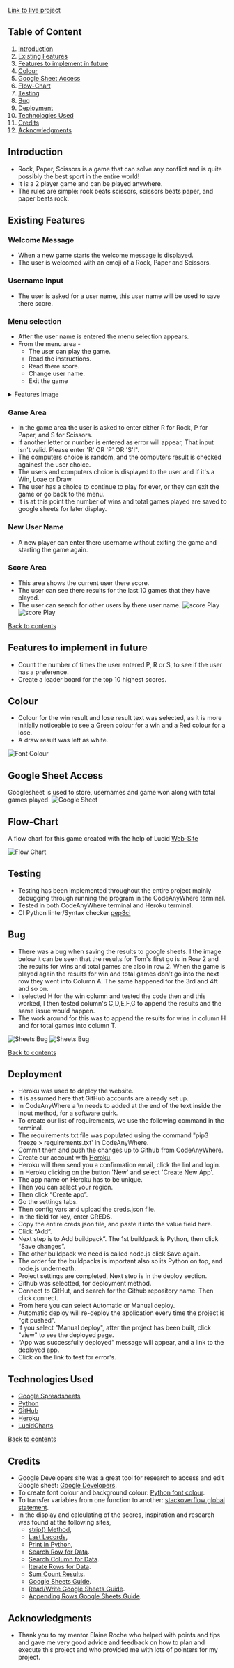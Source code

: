 




[Link to live project](https://rock-paper-scissorspp3-18513f12fbb5.herokuapp.com/)

## Table of Content

1. [Introduction](#introduction)
2. [Existing Features](#existing-features)
3. [Features to implement in future](#features-to-implement-in-future)
4. [Colour](#colour)
5. [Google Sheet Access](#google-sheet-access)
6. [Flow-Chart](#flow-chart)
7. [Testing](#testing)
8. [Bug ](#bug)
9. [Deployment ](#deployment)
10. [Technologies Used ](#Technologies-used)
11. [Credits ](#credits)
12. [Acknowledgments ](#acknowledgments)



## Introduction
- Rock, Paper, Scissors is a game that can solve any conflict and is quite possibly the best sport in the entire world!
- It is a 2 player game and can be played anywhere.
- The rules are simple: rock beats scissors, scissors beats paper, and paper beats rock.


## Existing Features

### Welcome Message
- When a new game starts the welcome message is displayed.
- The user is welcomed with an emoji of a Rock, Paper and Scissors.

### Username Input
- The user is asked for a user name, this user name will be used to save there score.

### Menu selection
- After the user name is entered the menu selection appears.
- From the menu area -
    * The user can play the game.
    * Read the instructions.
    * Read there score. 
    * Change user name.
    * Exit the game

<details>
<summary>Features Image</summary>

![Welcome Message](documentation/welcome.png)
![Menu](documentation/menuoption.png)
![Game Play](documentation/gameplay.png)

</details>

### Game Area
- In the game area the user is asked to enter either R for Rock, P for Paper, and S for Scissors.
- If another letter or number is entered as error will appear, That input isn't valid. Please enter 'R' OR 'P' OR 'S'!".
- The computers choice is random, and the computers result is checked againest the user choice.
- The users and computers choice is displayed to the user and if it's a Win, Loae or Draw.
- The user has a choice to continue to play for ever, or they can exit the game or go back to the menu.
- It is at this point the number of wins and total games played are saved to google sheets for later display.

### New User Name
- A new player can enter there username without exiting the game and starting the game again.

### Score Area
- This area shows the current user there score.
- The user can see there results for the last 10 games that they have played.
- The user can search for other users by there user name.
![score Play](documentation/scorearea.png)   
![score Play](documentation/scorearea1.png)

[Back to contents](#contents)

## Features to implement in future
- Count the number of times the user entered P, R or S, to see if the user has a preference.
- Create a leader board for the top 10 highest scores.


## Colour
- Colour for the win result and lose result text was selected, as it is more initially noticeable to see a Green colour for a win and a Red colour for a lose. 
- A draw result was left as white.

![Font Colour](documentation/colours.png)


## Google Sheet Access 

Googlesheet is used to store, usernames and game won along with total games played.
![Google Sheet](documentation/googlesheet.png)


## Flow-Chart
A flow chart for this game created with the help of Lucid [Web-Site](https://lucid.app/documents#/dashboard)

![Flow Chart](documentation/flowchart.png)

## Testing
- Testing has been implemented throughout the entire project mainly debugging through running the program in the CodeAnyWhere terminal.
- Tested in both CodeAnyWhere terminal and Heroku terminal.
- CI Python linter/Syntax checker [pep8ci](https://pep8ci.herokuapp.com/)

## Bug
- There was a bug when saving the results to google sheets. I the image below it can be seen that the results for Tom's first go is in Row 2 and the results for wins and total games are also in row 2. When the game is played again the results for win and total games don't go into the next row they went into Column A. The same happened for the 3rd and 4ft and so on. 
- I selected H for the win column and tested the code then and this worked, I then tested column's C,D,E,F,G to append the results and the same issue would happen. 
- The work around for this was to append the results for wins in column H and for total games into column T.

![Sheets Bug](documentation/bug.png)
![Sheets Bug](documentation/bug1.png)

[Back to contents](#contents)

## Deployment
- Heroku was used to deploy the website.
- It is assumed here that GitHub accounts are already set up.
- In CodeAnyWhere a \n needs to added at the end of the text inside the input method, for a software quirk.
- To create our list of requirements, we  use the following command in the terminal.
- The requirements.txt file was populated using the command "pip3 freeze > requirements.txt' in CodeAnyWhere.
- Commit them and push the changes up to Github from CodeAnyWhere.
- Create our account with [Heroku](https://id.heroku.com/login).
- Heroku will then send you a confirmation email, click the linl and login.
- In Heroku clicking on the button 'New' and select 'Create New App'.
- The app name on Heroku has to be unique.
- Then you can select your region.
- Then click “Create app”.
- Go the settings tabs.
- Then config vars and upload the creds.json file.
- In the field for key, enter CREDS.
- Copy the entire creds.json file, and paste it into the value field here.
- Click “Add”.
- Next step is to Add buildpack”. The 1st buildpack is Python, then click “Save changes”.
- The other buildpack  we need is called node.js click Save again.
- The order for the buildpacks is important also so its Python on top, and node.js underneath.
- Project settings are completed, Next step is in the deploy section.
- Github was selectted, for deployment method.
- Connect to GitHut, and search for the Github repository name. Then click connect.
- From here you can select Automatic or Manual deploy.
- Automatic deploy will re-deploy the application every time the project is "git pushed".
- If you select "Manual deploy", after the project has been built, click "view" to see the deployed page.
- “App was successfully deployed” message will appear, and a link to the deployed app.
- Click on the link to test for error's.
 


## Technologies Used
- [Google Spreadsheets](https://docs.google.com/spreadsheets/create)
- [Python](https://www.python.org/)
- [GitHub](https://github.com/)
- [Heroku](https://www.heroku.com/about)
- [LucidCharts](https://www.lucidchart.com/pages/)

[Back to contents](#contents)



## Credits
- Google Developers site was a great tool for research to access and edit Google sheet: [Google Developers](https://developers.google.com/sheets/api/guides/create).
- To create font colour and background colour: [Python font colour](https://www.lihaoyi.com/post/BuildyourownCommandLinewithANSIescapecodes.html).
- To transfer variables from one function to another: [stackoverflow global statement](https://stackoverflow.com/questions/10506973/can-not-increment-global-variable-from-function-in-python).
- In the display and calculating of the scores, inspiration and research was found at the following sites,
    - [strip() Method](https://www.w3schools.com/python/ref_string_strip.asp),
    - [Last Lecords](https://www.geeksforgeeks.org/get-last-n-records-of-a-pandas-dataframe/),
    - [Print in Python](https://stackoverflow.com/questions/69472788/how-to-get-columns-titles-from-googlesheets-to-print-in-python),
    - [Search Row for Data](https://stackoverflow.com/questions/63033616/python-google-sheets-check-in-which-row-the-data-is).
    - [Search Column for Data](https://stackoverflow.com/questions/61599272/google-sheets-search-column-for-value-using-python).
    - [Iterate Rows for Data](https://stackoverflow.com/questions/74547789/iterate-over-pandas-rows-and-using-shift-in-if-statement).
    - [Sum Count Results](https://stackoverflow.com/questions/75196357/sum-last-n-rows-of-df-count-results-into-one-row).
    - [Google Sheets Guide](https://understandingdata.com/posts/the-comprehensive-guide-to-google-sheets-with-python/).
    - [Read/Write Google Sheets Guide](https://aryanirani123.medium.com/read-and-write-data-in-google-sheets-using-python-and-the-google-sheets-api-6e206a242f20).
    - [Appending Rows Google Sheets Guide](https://stackoverflow.com/questions/63775455/python-gspread-api-not-appending-rows-if-multiple-functions-called).




## Acknowledgments

- Thank you to my mentor Elaine Roche who helped with points and tips and gave me very good advice and feedback on how to plan and execute this project and who provided me with lots of pointers for my project.
